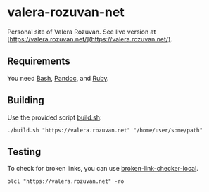 # valera-rozuvan-net

Personal site of Valera Rozuvan. See live version at [https://valera.rozuvan.net/](https://valera.rozuvan.net/).

## Requirements

You need [Bash](https://www.gnu.org/software/bash/), [Pandoc](https://pandoc.org/), and [Ruby](https://www.ruby-lang.org/).

## Building

Use the provided script [build.sh](./build.sh):

```shell
./build.sh "https://valera.rozuvan.net" "/home/user/some/path"
```

## Testing

To check for broken links, you can use [broken-link-checker-local](https://www.npmjs.com/package/broken-link-checker-local).

```shell
blcl "https://valera.rozuvan.net" -ro
```
